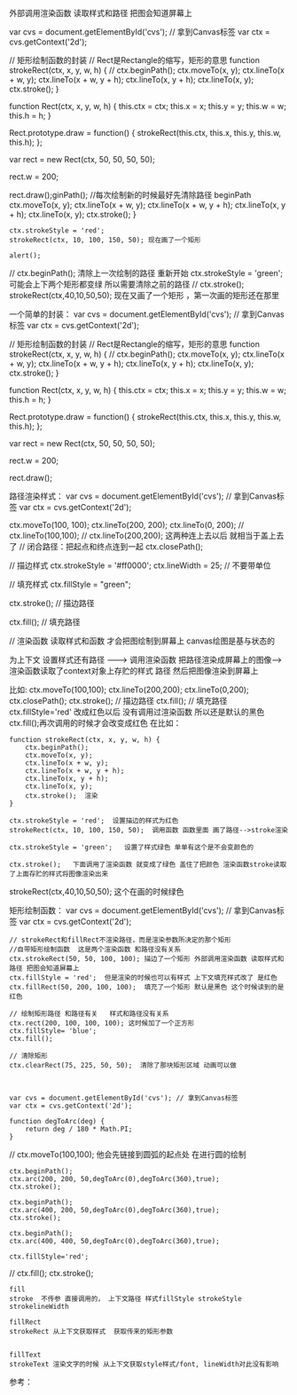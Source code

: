   外部调用渲染函数 读取样式和路径 把图会知道屏幕上


  var cvs = document.getElementById('cvs'); // 拿到Canvas标签
  var ctx = cvs.getContext('2d');

  // 矩形绘制函数的封装
  // Rect是Rectangle的缩写，矩形的意思
  function strokeRect(ctx, x, y, w, h) {
      //        ctx.beginPath();
      ctx.moveTo(x, y);
      ctx.lineTo(x + w, y);
      ctx.lineTo(x + w, y + h);
      ctx.lineTo(x, y + h);
      ctx.lineTo(x, y);
      ctx.stroke();
  }

  function Rect(ctx, x, y, w, h) {
      this.ctx = ctx;
      this.x = x;
      this.y = y;
      this.w = w;
      this.h = h;
  }

  Rect.prototype.draw = function() {
      strokeRect(this.ctx, this.x, this.y, this.w, this.h);
  };

  var rect = new Rect(ctx, 50, 50, 50, 50);

  rect.w = 200;

  rect.draw();ginPath(); //每次绘制新的时候最好先清除路径 beginPath
        ctx.moveTo(x, y);
        ctx.lineTo(x + w, y);
        ctx.lineTo(x + w, y + h);
        ctx.lineTo(x, y + h);
        ctx.lineTo(x, y);
        ctx.stroke();
    }

    ctx.strokeStyle = 'red';
    strokeRect(ctx, 10, 100, 150, 50); 现在画了一个矩形

    alert();
//    ctx.beginPath();             清除上一次绘制的路径 重新开始
    ctx.strokeStyle = 'green';     可能会上下两个矩形都变绿 所以需要清除之前的路径
 //   ctx.stroke();
    strokeRect(ctx,40,10,50,50);  现在又画了一个矩形 ，第一次画的矩形还在那里

</script>
</body>
</html>



一个简单的封装：
  var cvs = document.getElementById('cvs'); // 拿到Canvas标签
  var ctx = cvs.getContext('2d');

  // 矩形绘制函数的封装
  // Rect是Rectangle的缩写，矩形的意思
  function strokeRect(ctx, x, y, w, h) {
      //        ctx.beginPath();
      ctx.moveTo(x, y);
      ctx.lineTo(x + w, y);
      ctx.lineTo(x + w, y + h);
      ctx.lineTo(x, y + h);
      ctx.lineTo(x, y);
      ctx.stroke();
  }

  function Rect(ctx, x, y, w, h) {
      this.ctx = ctx;
      this.x = x;
      this.y = y;
      this.w = w;
      this.h = h;
  }

  Rect.prototype.draw = function() {
      strokeRect(this.ctx, this.x, this.y, this.w, this.h);
  };

  var rect = new Rect(ctx, 50, 50, 50, 50);

  rect.w = 200;

  rect.draw();


  路径渲染样式：
  var cvs = document.getElementById('cvs'); // 拿到Canvas标签
var ctx = cvs.getContext('2d');

ctx.moveTo(100, 100);
ctx.lineTo(200, 200);
ctx.lineTo(0, 200);
//    ctx.lineTo(100,100);
//    ctx.lineTo(200,200); 这两种连上去以后 就相当于盖上去了
// 闭合路径：把起点和终点连到一起
ctx.closePath();


// 描边样式
ctx.strokeStyle = '#ff0000';
ctx.lineWidth = 25; // 不要带单位

// 填充样式
ctx.fillStyle = "green";


ctx.stroke(); // 描边路径

ctx.fill(); // 填充路径


  //   渲染函数 读取样式和函数 才会把图绘制到屏幕上 canvas绘图是基与状态的


  为上下文 设置样式还有路径 ---> 调用渲染函数 把路径渲染成屏幕上的图像-->渲染函数读取了context对象上存贮的样式  路径 然后把图像渲染到屏幕上



比如:
 ctx.moveTo(100,100);
    ctx.lineTo(200,200);
    ctx.lineTo(0,200);
    ctx.closePath();
    ctx.stroke(); // 描边路径
    ctx.fill(); // 填充路径
    ctx.fillStyle='red' 改成红色以后 没有调用过渲染函数 所以还是默认的黑色
    ctx.fill();再次调用的时候才会改变成红色
在比如：

    function strokeRect(ctx, x, y, w, h) {
        ctx.beginPath();
        ctx.moveTo(x, y);
        ctx.lineTo(x + w, y);
        ctx.lineTo(x + w, y + h);
        ctx.lineTo(x, y + h);
        ctx.lineTo(x, y);
        ctx.stroke();  渲染
    }

    ctx.strokeStyle = 'red';  设置描边的样式为红色
    strokeRect(ctx, 10, 100, 150, 50);  调用函数 函数里面 画了路径-->stroke渲染 

    ctx.strokeStyle = 'green';   设置了样式绿色 单单有这个是不会变颜色的

    ctx.stroke();   下面调用了渲染函数 就变成了绿色 盖住了把颜色 渲染函数stroke读取了上面存贮的样式将图像渲染出来
   strokeRect(ctx,40,10,50,50);  这个在画的时候绿色



矩形绘制函数：
    var cvs = document.getElementById('cvs'); // 拿到Canvas标签
    var ctx = cvs.getContext('2d');
   
    // strokeRect和fillRect不渲染路径，而是渲染参数所决定的那个矩形
    //自带矩形绘制函数  这是两个渲染函数 和路径没有关系
    ctx.strokeRect(50, 50, 100, 100); 描边了一个矩形 外部调用渲染函数 读取样式和路径 把图会知道屏幕上
    ctx.fillStyle = 'red';  但是渲染的时候也可以有样式 上下文填充样式改了 是红色
    ctx.fillRect(50, 200, 100, 100);  填充了一个矩形 默认是黑色 这个时候读到的是红色
 
    // 绘制矩形路径 和路径有关   样式和路径没有关系
    ctx.rect(200, 100, 100, 100); 这时候加了一个正方形
    ctx.fillStyle= 'blue';   
    ctx.fill();

    // 清除矩形
    ctx.clearRect(75, 225, 50, 50);  清除了那块矩形区域 动画可以做



    var cvs = document.getElementById('cvs'); // 拿到Canvas标签
    var ctx = cvs.getContext('2d');

    function degToArc(deg) {
        return deg / 180 * Math.PI;
    }

//    ctx.moveTo(100,100);  他会先链接到圆弧的起点处 在进行圆的绘制

    ctx.beginPath();
    ctx.arc(200, 200, 50,degToArc(0),degToArc(360),true);
    ctx.stroke();

    ctx.beginPath();
    ctx.arc(400, 200, 50,degToArc(0),degToArc(360),true);
    ctx.stroke();

    ctx.beginPath();
    ctx.arc(400, 400, 50,degToArc(0),degToArc(360),true);

    ctx.fillStyle='red';
//    ctx.fill();
    ctx.stroke();


    fill
    stroke  不传参 直接调用的， 上下文路径 样式fillStyle strokeStyle strokelineWidth

    fillRect
    strokeRect 从上下文获取样式  获取传来的矩形参数


    fillText
    strokeText 渲染文字的时候 从上下文获取style样式/font, lineWidth对此没有影响



参考：
<script>
    var cvs = document.getElementById('cvs');
    var ctx = cvs.getContext('2d');

    var img = new Image();  // 相当于是一个图片元素，但不显示在文档中
    img.addEventListener('load', function () {

        function Sprite(fangxiang, x, y) {
            this.index = -1;
            this.fangxiang = fangxiang;
            this.x = x;
            this.y = y;

            this.waitTime = 0; // 等待时间
            this.speed = 0.1; // 位移的速度
        }

        Sprite.prototype.update = function (dt) { // 根据时间的变化，更新自身的状态
            this.waitTime = this.waitTime + dt;
            if (this.waitTime > 100) {
                this.index = (this.index + 1) % 8; // 让当前帧切换到下一帧
                this.waitTime = this.waitTime - 100;
            }

            // 根据方向来改变位置
            switch (this.fangxiang) {
                case 0:  // 左
                    this.x = this.x - this.speed * dt;
                    break;
                case 2: // 上
                    this.y = this.y - this.speed * dt;
                    break;
                case 4: // 右
                    this.x = this.x + this.speed * dt;
                    break;
                case 6: // 下
                    this.y = this.y + this.speed * dt;
                    break;
            }

        };
        Sprite.prototype.draw = function () { // 根据精灵对象的状态 来绘制自身
            ctx.drawImage(img,
                    256 * this.index, 256 * this.fangxiang, 256, 256, // 从原图上截取
                    this.x, this.y, 256, 256 // 画到Canvas上的位置
            );
        };

        var sprite = new Sprite(4, 0, 0);
        var sprite1 = new Sprite(0, 500, 0);


        setInterval(function () {


            // 首先把Canvas的画布清空
            ctx.clearRect(0, 0, 1000, 500);
            sprite.update(16.77);
            sprite1.update(16.77);
            sprite.draw();
            sprite1.draw();
        }, 16.77);


//        var frameIndex = -1; // 当前动作分解的第几帧
//        var direction = 4; // 选择小人的方向
//        var x = 0;
//        var y = 0;
//        var waitTime = 0; // 精灵在这一帧等待多久
//        setInterval(function () {
//            ctx.clearRect(0, 0, 1000, 500);
//            waitTime = waitTime + 16.77; // 整个程序每过一帧，为精灵的等待时间增加16.77毫秒
//            if (waitTime > 100) { // 每当精灵等待了100毫秒以上，为精灵切换一帧
//                frameIndex = (frameIndex + 1) % 8;
//                waitTime = waitTime - 100;
//            }
//            x = x + 1;
//            ctx.drawImage(img,
//                    256 * frameIndex, 256 * direction, 256, 256, // 从原图上截取
//                    x, y, 256, 256 // 画到Canvas上的位置
//            );
//        }, 1000 / 60)
    });
    // 为什么不先设置图像的路径？  图片加载完以后执行我们的function  假如放在前面
    //已经加载完了 执行函数不太好
    img.src = 'estell.png';
</script>